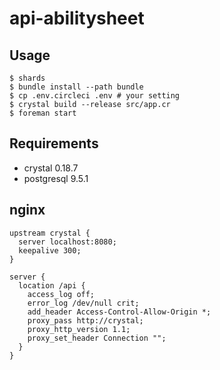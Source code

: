 # api-abilitysheet

## Usage

```
$ shards
$ bundle install --path bundle
$ cp .env.circleci .env # your setting
$ crystal build --release src/app.cr
$ foreman start
```

## Requirements

- crystal 0.18.7
- postgresql 9.5.1

## nginx

```
upstream crystal {
  server localhost:8080;
  keepalive 300;
}

server {
  location /api {
    access_log off;
    error_log /dev/null crit;
    add_header Access-Control-Allow-Origin *;
    proxy_pass http://crystal;
    proxy_http_version 1.1;
    proxy_set_header Connection "";
  }
}
```
